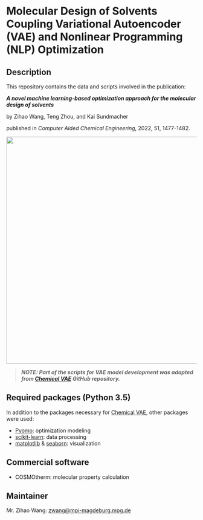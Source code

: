 # Molecular Design of Solvents Coupling Variational Autoencoder (VAE) and Nonlinear Programming (NLP) Optimization

## Description

This repository contains the data and scripts involved in the publication:

***A novel machine learning-based optimization approach for the molecular design of solvents***

by Zihao Wang, Teng Zhou, and Kai Sundmacher

published in *Computer Aided Chemical Engineering*, 2022, 51, 1477-1482.

<img src="https://github.com/zwang1995/solvent-VAE-NLP/blob/main/solvent-VAE-NLP.png" width="600">

> ***NOTE: Part of the scripts for VAE model development was adapted from [Chemical VAE](https://github.com/aspuru-guzik-group/chemical_vae) GitHub repository.***

## Required packages (Python 3.5)
In addition to the packages necessary for [Chemical VAE](https://github.com/aspuru-guzik-group/chemical_vae), other packages were used:
* [Pyomo](http://www.pyomo.org/): optimization modeling
* [scikit-learn](https://scikit-learn.org/stable/): data processing
* [matplotlib](https://matplotlib.org/) & [seaborn](https://seaborn.pydata.org/): visualization

## Commercial software
* COSMOtherm: molecular property calculation

## Maintainer
Mr. Zihao Wang: zwang@mpi-magdeburg.mpg.de
